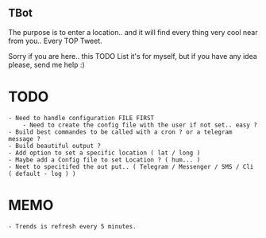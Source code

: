 ## TBot

The purpose is to enter a location.. and it will find every thing very cool near from you.. Every TOP Tweet.

Sorry if you are here.. this TODO List it's for myself, but if you have any idea please, send me help :) 

# TODO 
    - Need to handle configuration FILE FIRST 
        - Need to create the config file with the user if not set.. easy ?
    - Build best commandes to be called with a cron ? or a telegram message ? 
    - Build beautiful output ? 
    - Add option to set a specific location ( lat / long )
    - Maybe add a Config file to set Location ? ( hum... )
    - Neet to specitifed the out put.. ( Telegram / Messenger / SMS / Cli ( default - log ) )
    
# MEMO 
    - Trends is refresh every 5 minutes.